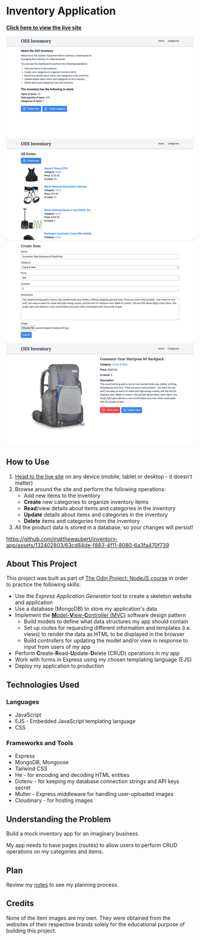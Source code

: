 # Inventory Application

**[Click here to view the live site](https://inventory-app-ma.glitch.me)**

[![screenshot of home page](docs/images/home-page.png)](https://inventory-app-ma.glitch.me 'home page')
[![screenshot of item list page](docs/images/item-list-page.png)](https://inventory-app-ma.glitch.me/inventory/items 'item list page')
[![screenshot of item create page](docs/images/item-create-page.png)](https://inventory-app-ma.glitch.me/inventory/item/create 'item create page')
[![screenshot of item detail page](docs/images/item-detail-page.png)](https://inventory-app-ma.glitch.me/inventory/item/65f87123ea22c223be6a4bc7 'item detail page')

## How to Use

1. [Head to the live site](https://inventory-app-ma.glitch.me) on any device (mobile, tablet or desktop - it doesn't matter)
1. Browse around the site and perform the following operations:
   - Add new items to the inventory
   - **Create** new categories to organize inventory items
   - **Read**/view details about items and categories in the inventory
   - **Update** details about items and categories in the inventory
   - **Delete** items and categories from the inventory
1. All the product data is stored in a database, so your changes will persist!

https://github.com/matthewaubert/inventory-app/assets/132402803/63cd84de-f883-4f11-8080-6a3fa470f739

## About This Project

This project was built as part of [The Odin Project: NodeJS course]("https://www.theodinproject.com/lessons/nodejs-inventory-application") in order to practice the following skills:
- Use the _Express Application Generator_ tool to create a skeleton website and application
- Use a database (MongoDB) to store my application's data
- Implement the [**M**odel-**V**iew-**C**ontroller (MVC)](https://developer.mozilla.org/en-US/docs/Glossary/MVC) software design pattern
  - Build models to define what data structures my app should contain
  - Set up routes for requesting different information and templates (i.e. views) to render the data as HTML to be displayed in the browser
  - Build controllers for updating the model and/or view in response to input from users of my app
- Perform **C**reate-**R**ead-**U**pdate-**D**elete (CRUD) operations in my app
- Work with forms in Express using my chosen templating language (EJS)
- Deploy my application to production

## Technologies Used

### Languages
- JavaScript
- EJS - Embedded JavaScript templating language
- CSS

### Frameworks and Tools
- Express
- MongoDB, Mongoose
- Tailwind CSS
- He - for encoding and decoding HTML entities
- Dotenv - for keeping my database connection strings and API keys secret
- Multer - Express middleware for handling user-uploaded images
- Cloudinary - for hosting images

## Understanding the Problem

Build a mock inventory app for an imaginary business.

My app needs to have pages (routes) to allow users to perform CRUD operations on my categories and items.

## Plan

Review my [notes](docs/notes.md) to see my planning process.

## Credits

None of the item images are my own. They were obtained from the websites of their respective brands solely for the educational purpose of building this project.

